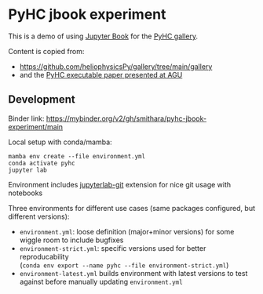 # PyHC jbook experiment

This is a demo of using [Jupyter Book](https://jupyterbook.org/) for the [PyHC gallery](https://github.com/heliophysicsPy/gallery).

Content is copied from:
- https://github.com/heliophysicsPy/gallery/tree/main/gallery
- and the [PyHC executable paper presented at AGU](https://agu.confex.com/agu/fm21/meetingapp.cgi/Paper/911907)

## Development

Binder link: https://mybinder.org/v2/gh/smithara/pyhc-jbook-experiment/main

Local setup with conda/mamba:  
```
mamba env create --file environment.yml
conda activate pyhc
jupyter lab
```

Environment includes [jupyterlab-git](https://github.com/jupyterlab/jupyterlab-git) extension for nice git usage with notebooks

Three environments for different use cases (same packages configured, but different versions):

- `environment.yml`: loose definition (major+minor versions) for some wiggle room to include bugfixes
- `environment-strict.yml`: specific versions used for better reproducability  
  (`conda env export --name pyhc --file environment-strict.yml`)
- `environment-latest.yml` builds environment with latest versions to test against before manually updating `environment.yml`
